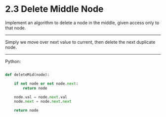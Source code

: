 # 2.3 Delete Middle Node

Implement an algorithm to delete a node in the middle, given access only to
that node.

---

Simply we move over next value to current, then delete the next duplicate node.

---

Python:

```python

def deleteMid(node):

    if not node or not node.next:
        return node

    node.val = node.next.val
    node.next = node.next.next

    return node
```
